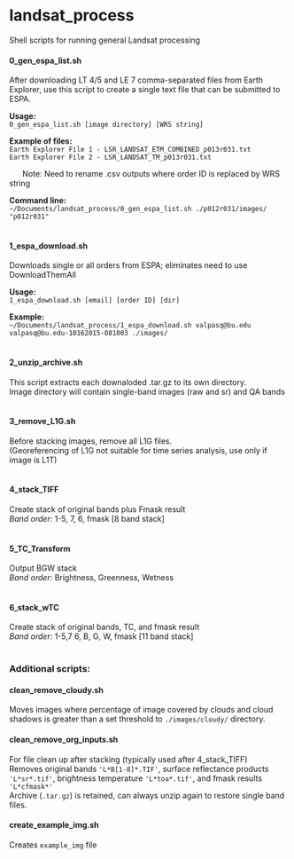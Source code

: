 # landsat_process
Shell scripts for running general Landsat processing

#### 0_gen_espa_list.sh
After downloading LT 4/5 and LE 7 comma-separated files from Earth Explorer, 
use this script to create a single text file that can be submitted to ESPA.

**Usage:**</br>
```0_gen_espa_list.sh [image directory] [WRS string]```

**Example of files:**</br>
```Earth Explorer File 1 - LSR_LANDSAT_ETM_COMBINED_p013r031.txt```</br>
```Earth Explorer File 2 - LSR_LANDSAT_TM_p013r031.txt```</br>

&nbsp;&nbsp;&nbsp;&nbsp;&nbsp;&nbsp;Note: Need to rename .csv outputs where order ID is replaced by WRS string

**Command line:** </br>
```~/Documents/landsat_process/0_gen_espa_list.sh ./p012r031/images/ "p012r031"```
<br>
<br>

#### 1_espa_download.sh
Downloads single or all orders from ESPA; eliminates need to use DownloadThemAll

**Usage:** </br>
```1_espa_download.sh [email] [order ID] [dir]```

**Example:** </br>
```~/Documents/landsat_process/1_espa_download.sh valpasq@bu.edu valpasq@bu.edu-10162015-081003 ./images/```
<br>
<br>

#### 2_unzip_archive.sh
This script extracts each downaloded .tar.gz to its own directory. <br>
Image directory will contain single-band images (raw and sr) and QA bands
<br>
<br>

#### 3_remove_L1G.sh
Before stacking images, remove all L1G files. <br>
(Georeferencing of L1G not suitable for time series analysis, use only if image is L1T)
<br>
<br>

#### 4_stack_TIFF
Create stack of original bands plus Fmask result <br> 
*Band order:* 1-5, 7, 6, fmask [8 band stack]
<br>
<br>

#### 5_TC_Transform
Output BGW stack <br>
*Band order:* Brightness, Greenness, Wetness
<br>
<br>

#### 6_stack_wTC
Create stack of original bands, TC, and fmask result <br>
*Band order:* 1-5,7 6, B, G, W, fmask [11 band stack]
<br>
<br>

### Additional scripts:
#### clean_remove_cloudy.sh
Moves images where percentage of image covered by clouds and cloud shadows is greater than a set threshold to ```./images/cloudy/``` directory.
<br>

#### clean_remove_org_inputs.sh
For file clean up after stacking (typically used after 4_stack_TIFF) <br>
Removes original bands ```'L*B[1-8]*.TIF'```, surface reflectance products ```'L*sr*.tif'```, brightness temperature ```'L*toa*.tif'```, and fmask results ```'L*cfmask*'``` <br>
Archive (```.tar.gz```) is retained, can always unzip again to restore single band files.
<br> 

#### create_example_img.sh
Creates ```example_img``` file <br>




